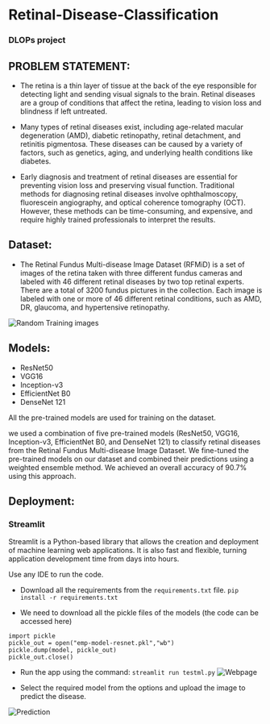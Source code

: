 # Retinal-Disease-Classification
### DLOPs project 


## PROBLEM STATEMENT:

- The retina is a thin layer of tissue at the back of the eye responsible for
detecting light and sending visual signals to the brain. Retinal diseases
are a group of conditions that affect the retina, leading to vision loss
and blindness if left untreated.

- Many types of retinal diseases exist, including age-related macular
degeneration (AMD), diabetic retinopathy, retinal detachment, and
retinitis pigmentosa. These diseases can be caused by a variety of
factors, such as genetics, aging, and underlying health conditions like
diabetes.

- Early diagnosis and treatment of retinal diseases are essential for
preventing vision loss and preserving visual function. Traditional
methods for diagnosing retinal diseases involve ophthalmoscopy,
fluorescein angiography, and optical coherence tomography (OCT).
However, these methods can be time-consuming, and expensive, and
require highly trained professionals to interpret the results.


## Dataset:

- The Retinal Fundus Multi-disease Image Dataset (RFMiD)
is a set of images of the retina taken with three different fundus
cameras and labeled with 46 different retinal diseases by two
top retinal experts. There are a total of 3200 fundus pictures
in the collection. Each image is labeled with one or more of
46 different retinal conditions, such as AMD, DR, glaucoma,
and hypertensive retinopathy.

![Random Training images]()

## Models:

- ResNet50
- VGG16
- Inception-v3
- EfficientNet B0
- DenseNet 121

All the pre-trained models are used for training on the dataset.

we used a combination of five pre-trained models (ResNet50, VGG16, Inception-v3, EfficientNet B0, and DenseNet 121) to classify retinal diseases from the Retinal Fundus Multi-disease Image Dataset. We fine-tuned the pre-trained models on our dataset and combined their predictions using a weighted ensemble method. We achieved an overall accuracy of 90.7% using this approach.


## Deployment:
### Streamlit

Streamlit is a Python-based library that allows the creation and deployment of machine learning web applications. It is also fast and flexible, turning application development time from days into hours.

Use any IDE to run the code.

- Download all the requirements from the ```requirements.txt``` file.
 ```pip install -r requirements.txt```

- We need to download all the pickle files of the models (the code can be accessed here)

```
import pickle
pickle_out = open("emp-model-resnet.pkl","wb")
pickle.dump(model, pickle_out)
pickle_out.close()
```

- Run the app using the command:
 ```streamlit run testml.py```
 ![Webpage]()
 
 - Select the required model from the options and upload the image to predict the disease.

![Prediction]()
 


